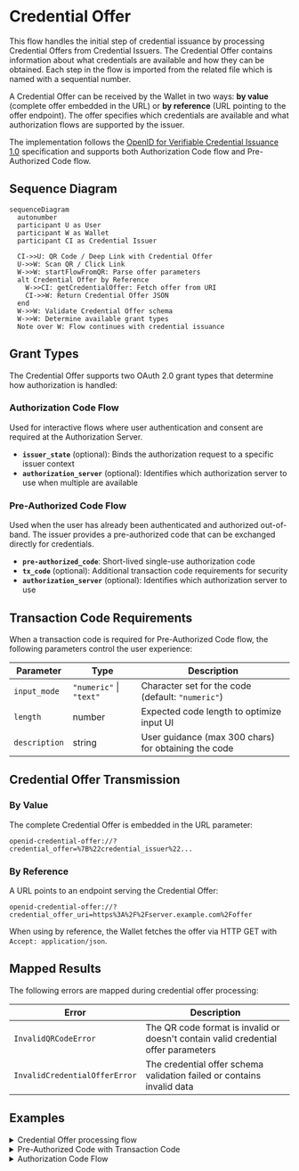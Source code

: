 # Credential Offer

This flow handles the initial step of credential issuance by processing Credential Offers from Credential Issuers. The Credential Offer contains information about what credentials are available and how they can be obtained. Each step in the flow is imported from the related file which is named with a sequential number.

A Credential Offer can be received by the Wallet in two ways: **by value** (complete offer embedded in the URL) or **by reference** (URL pointing to the offer endpoint). The offer specifies which credentials are available and what authorization flows are supported by the issuer.

The implementation follows the [OpenID for Verifiable Credential Issuance 1.0](https://openid.net/specs/openid-4-verifiable-credential-issuance-1_0.html#name-credential-offer-endpoint) specification and supports both Authorization Code flow and Pre-Authorized Code flow.

## Sequence Diagram

```mermaid
sequenceDiagram
  autonumber
  participant U as User
  participant W as Wallet
  participant CI as Credential Issuer

  CI->>U: QR Code / Deep Link with Credential Offer
  U->>W: Scan QR / Click Link
  W->>W: startFlowFromQR: Parse offer parameters
  alt Credential Offer by Reference
    W->>CI: getCredentialOffer: Fetch offer from URI
    CI->>W: Return Credential Offer JSON
  end
  W->>W: Validate Credential Offer schema
  W->>W: Determine available grant types
  Note over W: Flow continues with credential issuance
```

## Grant Types

The Credential Offer supports two OAuth 2.0 grant types that determine how authorization is handled:

### Authorization Code Flow

Used for interactive flows where user authentication and consent are required at the Authorization Server.

- **`issuer_state`** (optional): Binds the authorization request to a specific issuer context
- **`authorization_server`** (optional): Identifies which authorization server to use when multiple are available

### Pre-Authorized Code Flow

Used when the user has already been authenticated and authorized out-of-band. The issuer provides a pre-authorized code that can be exchanged directly for credentials.

- **`pre-authorized_code`**: Short-lived single-use authorization code
- **`tx_code`** (optional): Additional transaction code requirements for security
- **`authorization_server`** (optional): Identifies which authorization server to use

## Transaction Code Requirements

When a transaction code is required for Pre-Authorized Code flow, the following parameters control the user experience:

| Parameter     | Type                    | Description                                          |
| ------------- | ----------------------- | ---------------------------------------------------- |
| `input_mode`  | `"numeric"` \| `"text"` | Character set for the code (default: `"numeric"`)    |
| `length`      | number                  | Expected code length to optimize input UI            |
| `description` | string                  | User guidance (max 300 chars) for obtaining the code |

## Credential Offer Transmission

### By Value

The complete Credential Offer is embedded in the URL parameter:

```
openid-credential-offer://?credential_offer=%7B%22credential_issuer%22...
```

### By Reference

A URL points to an endpoint serving the Credential Offer:

```
openid-credential-offer://?credential_offer_uri=https%3A%2F%2Fserver.example.com%2Foffer
```

When using by reference, the Wallet fetches the offer via HTTP GET with `Accept: application/json`.

## Mapped Results

The following errors are mapped during credential offer processing:

| Error                         | Description                                                                        |
| ----------------------------- | ---------------------------------------------------------------------------------- |
| `InvalidQRCodeError`          | The QR code format is invalid or doesn't contain valid credential offer parameters |
| `InvalidCredentialOfferError` | The credential offer schema validation failed or contains invalid data             |

## Examples

<details>
  <summary>Credential Offer processing flow</summary>

```ts
// Parse QR code or deep link
const qrCode =
  "openid-credential-offer://?credential_offer_uri=https%3A%2F%2Fissuer.example.com%2Foffer";
const { credential_offer_uri } = startFlowFromQR(qrCode);

// Fetch the credential offer if by reference
const offer = await getCredentialOffer(credential_offer_uri, { appFetch });

console.log(offer);
// {
//   credential_issuer: "https://issuer.example.com",
//   credential_configuration_ids: ["UniversityDegree", "DriverLicense"],
//   grants: {
//     authorization_code: {
//       issuer_state: "xyz123"
//     },
//     "urn:ietf:params:oauth:grant-type:pre-authorized_code": {
//       "pre-authorized_code": "SplxlOBeZQQYbYS6WxSbIA",
//       tx_code: {
//         length: 6,
//         input_mode: "numeric",
//         description: "Enter the code sent to your email"
//       }
//     }
//   }
// }
```

</details>

<details>
  <summary>Pre-Authorized Code with Transaction Code</summary>

```ts
const offer: CredentialOffer = {
  credential_issuer: "https://university.example.edu",
  credential_configuration_ids: ["DiplomaCredential"],
  grants: {
    "urn:ietf:params:oauth:grant-type:pre-authorized_code": {
      "pre-authorized_code": "eyJhbGciOiJIUzI1NiIsInR5cCI6IkpXVCJ9",
      tx_code: {
        length: 4,
        input_mode: "numeric",
        description: "Check your email for the verification code",
      },
    },
  },
};

// The user would need to:
// 1. Check their email for a 4-digit numeric code
// 2. Enter it in the wallet when prompted
// 3. The wallet uses both pre-authorized_code and tx_code in the token request
```

</details>

<details>
  <summary>Authorization Code Flow</summary>

```ts
const offer: CredentialOffer = {
  credential_issuer: "https://dmv.example.gov",
  credential_configuration_ids: ["org.iso.18013.5.1.mDL"],
  grants: {
    authorization_code: {
      issuer_state: "af0ifjsldkj",
      authorization_server: "https://auth.dmv.example.gov",
    },
  },
};

// This would lead to:
// 1. User authentication at the authorization server
// 2. User consent for credential issuance
// 3. Authorization code returned to wallet
// 4. Wallet exchanges code for access token
// 5. Wallet uses access token to request credential
```

</details>

